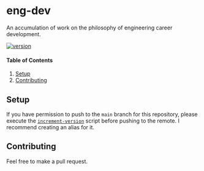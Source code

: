 # eng-dev

An accumulation of work on the philosophy of engineering career development.

[![version](https://img.shields.io/badge/version-v1.2.1-blue)](https://github.com/mjburtenshaw/eng-dev)

#### Table of Contents

1. [Setup](#setup)
2. [Contributing](#contributing)

## Setup

If you have permission to push to the `main` branch for this repository, please execute the [`increment-version`](./scripts/increment-version/README.md) script before pushing to the remote. I recommend creating an alias for it.

## Contributing

Feel free to make a pull request.
